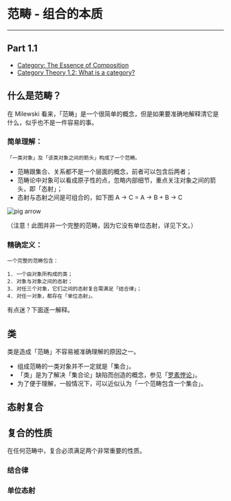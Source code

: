 # 范畴 - 组合的本质

***

## Part 1.1

- [Category: The Essence of Composition](https://bartoszmilewski.com/2014/11/04/category-the-essence-of-composition/)
- [Category Theory 1.2: What is a category?](https://www.youtube.com/watch?v=p54Hd7AmVFU&index=2&list=PLbgaMIhjbmEnaH_LTkxLI7FMa2HsnawM_)

## 什么是范畴？

在 Milewski 看来，「范畴」是一个很简单的概念，但是如果要准确地解释清它是什么，似乎也不是一件容易的事。

### 简单理解：  
```
「一类对象」及「该类对象之间的箭头」构成了一个范畴。
```

- 范畴跟集合、关系都不是一个层面的概念，前者可以包含后两者；
- 范畴论中对象可以看成原子性的点，忽略内部细节，重点关注对象之间的箭头，即「态射」；
- 态射与态射之间是可组合的，如下图 A → C = A → B + B → C

![pig arrow](http://yison.me/assets/img/2017-03/pig-arrow.jpg)

（注意！此图并非一个完整的范畴，因为它没有单位态射，详见下文。）

### 精确定义：
```
一个完整的范畴包含：  

1. 一个由对象所构成的类；
2. 对象与对象之间的态射；
3. 对任三个对象，它们之间的态射复合需满足「结合律」；
4. 对任一对象，都存在「单位态射」。
```

有点迷？下面逐一解释。

## 类

类是造成「范畴」不容易被准确理解的原因之一。


- 组成范畴的一类对象并不一定就是「集合」。
- 「类」是为了解决「集合论」缺陷而创造的概念，参见「[罗素悖论](https://www.zhihu.com/question/28422649)」。
- 为了便于理解，一般情况下，可以近似认为「一个范畴包含一个集合」。


## 态射复合



## 复合的性质

在任何范畴中，复合必须满足两个非常重要的性质。

### 结合律

### 单位态射